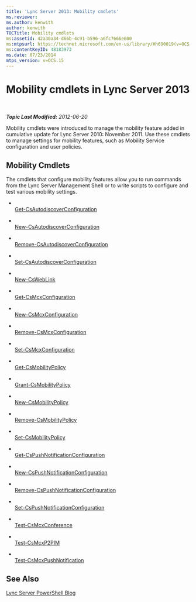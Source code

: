 ```yaml
---
title: 'Lync Server 2013: Mobility cmdlets'
ms.reviewer: 
ms.author: kenwith
author: kenwith
TOCTitle: Mobility cmdlets
ms:assetid: 42a30a34-d66b-4c91-b596-a6fc7666e600
ms:mtpsurl: https://technet.microsoft.com/en-us/library/Hh690019(v=OCS.15)
ms:contentKeyID: 48183973
ms.date: 07/23/2014
mtps_version: v=OCS.15
---
```


<div data-xmlns="http://www.w3.org/1999/xhtml">

<div class="topic" data-xmlns="http://www.w3.org/1999/xhtml" data-msxsl="urn:schemas-microsoft-com:xslt" data-cs="http://msdn.microsoft.com/en-us/">

<div data-asp="http://msdn2.microsoft.com/asp">

# Mobility cmdlets in Lync Server 2013

</div>

<div id="mainSection">

<div id="mainBody">

<span> </span>

_**Topic Last Modified:** 2012-06-20_

Mobility cmdlets were introduced to manage the mobility feature added in cumulative update for Lync Server 2010: November 2011. Use these cmdlets to manage settings for mobility features, such as Mobility Service configuration and user policies.

<div>

## Mobility Cmdlets

The cmdlets that configure mobility features allow you to run commands from the Lync Server Management Shell or to write scripts to configure and test various mobility settings.

  - <span></span>  
    [Get-CsAutodiscoverConfiguration](https://technet.microsoft.com/en-us/library/Hh690014(v=OCS.15))

  - <span></span>  
    [New-CsAutodiscoverConfiguration](https://technet.microsoft.com/en-us/library/Hh690022(v=OCS.15))

  - <span></span>  
    [Remove-CsAutodiscoverConfiguration](https://technet.microsoft.com/en-us/library/Hh690054(v=OCS.15))

  - <span></span>  
    [Set-CsAutodiscoverConfiguration](https://technet.microsoft.com/en-us/library/Hh689980(v=OCS.15))

  - <span></span>  
    [New-CsWebLink](https://technet.microsoft.com/en-us/library/Hh690053(v=OCS.15))

<!-- end list -->

  - <span></span>  
    [Get-CsMcxConfiguration](https://technet.microsoft.com/en-us/library/Hh690031(v=OCS.15))

  - <span></span>  
    [New-CsMcxConfiguration](https://technet.microsoft.com/en-us/library/Hh690035(v=OCS.15))

  - <span></span>  
    [Remove-CsMcxConfiguration](https://technet.microsoft.com/en-us/library/Hh690026(v=OCS.15))

  - <span></span>  
    [Set-CsMcxConfiguration](https://technet.microsoft.com/en-us/library/Hh690050(v=OCS.15))

<!-- end list -->

  - <span></span>  
    [Get-CsMobilityPolicy](https://technet.microsoft.com/en-us/library/Hh690017(v=OCS.15))

  - <span></span>  
    [Grant-CsMobilityPolicy](https://technet.microsoft.com/en-us/library/Hh690038(v=OCS.15))

  - <span></span>  
    [New-CsMobilityPolicy](https://technet.microsoft.com/en-us/library/Hh689987(v=OCS.15))

  - <span></span>  
    [Remove-CsMobilityPolicy](https://technet.microsoft.com/en-us/library/Hh690048(v=OCS.15))

  - <span></span>  
    [Set-CsMobilityPolicy](https://technet.microsoft.com/en-us/library/Hh690021(v=OCS.15))

<!-- end list -->

  - <span></span>  
    [Get-CsPushNotificationConfiguration](https://technet.microsoft.com/en-us/library/Hh690049(v=OCS.15))

  - <span></span>  
    [New-CsPushNotificationConfiguration](https://technet.microsoft.com/en-us/library/Hh690027(v=OCS.15))

  - <span></span>  
    [Remove-CsPushNotificationConfiguration](https://technet.microsoft.com/en-us/library/Hh690028(v=OCS.15))

  - <span></span>  
    [Set-CsPushNotificationConfiguration](https://technet.microsoft.com/en-us/library/Hh690013(v=OCS.15))

<!-- end list -->

  - <span></span>  
    [Test-CsMcxConference](https://technet.microsoft.com/en-us/library/Hh690045(v=OCS.15))

  - <span></span>  
    [Test-CsMcxP2PIM](https://technet.microsoft.com/en-us/library/Hh690020(v=OCS.15))

  - <span></span>  
    [Test-CsMcxPushNotification](https://technet.microsoft.com/en-us/library/Hh690043(v=OCS.15))

</div>

<div>

## See Also


[Lync Server PowerShell Blog](http://go.microsoft.com/fwlink/p/?linkid=203150)  
  

</div>

</div>

<span> </span>

</div>

</div>

</div>

